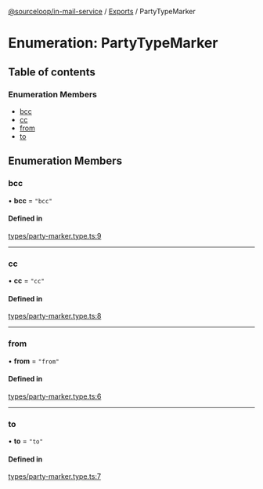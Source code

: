 [@sourceloop/in-mail-service](../README.md) / [Exports](../modules.md) / PartyTypeMarker

# Enumeration: PartyTypeMarker

## Table of contents

### Enumeration Members

- [bcc](PartyTypeMarker.md#bcc)
- [cc](PartyTypeMarker.md#cc)
- [from](PartyTypeMarker.md#from)
- [to](PartyTypeMarker.md#to)

## Enumeration Members

### bcc

• **bcc** = ``"bcc"``

#### Defined in

[types/party-marker.type.ts:9](https://github.com/codeweb05/repo1/blob/ea19add/services/in-mail-service/src/types/party-marker.type.ts#L9)

___

### cc

• **cc** = ``"cc"``

#### Defined in

[types/party-marker.type.ts:8](https://github.com/codeweb05/repo1/blob/ea19add/services/in-mail-service/src/types/party-marker.type.ts#L8)

___

### from

• **from** = ``"from"``

#### Defined in

[types/party-marker.type.ts:6](https://github.com/codeweb05/repo1/blob/ea19add/services/in-mail-service/src/types/party-marker.type.ts#L6)

___

### to

• **to** = ``"to"``

#### Defined in

[types/party-marker.type.ts:7](https://github.com/codeweb05/repo1/blob/ea19add/services/in-mail-service/src/types/party-marker.type.ts#L7)
